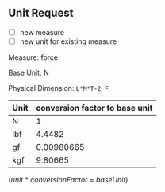 ## Unit Request

- [ ] new measure
- [ ] new unit for existing measure

Measure: force

Base Unit: N

Physical Dimension: `L*M*T-2`, `F`

| Unit | conversion factor to base unit |
| ---- | ------------------------------ |
| N    | 1                              |
| lbf  | 4.4482                         |
| gf   | 0.00980665                     |
| kgf  | 9.80665                        |

(_unit_ \* _conversionFactor_ = _baseUnit_)
